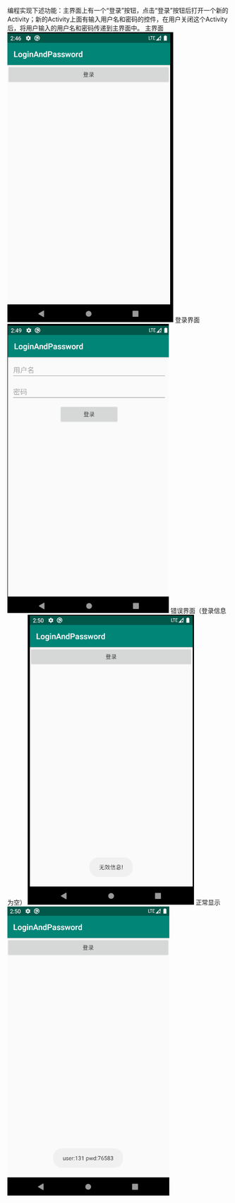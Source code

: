 编程实现下述功能：主界面上有一个“登录”按钮，点击“登录”按钮后打开一个新的Activity；新的Activity上面有输入用户名和密码的控件，在用户关闭这个Activity后，将用户输入的用户名和密码传递到主界面中。
主界面
![](https://github.com/781089956/AndroidBoardCastReceiverTask/blob/master/picture/main.png)
登录界面
![image](./picture/login.png)
错误界面（登录信息为空）
![image](./picture/wrong.png)
正常显示
![image](./picture/run.png)
